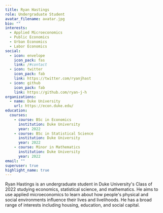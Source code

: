 ```yaml
---
title: Ryan Hastings
role: Undergraduate Student
avatar_filename: avatar.jpg
bio: ""
interests:
  - Applied Microeconomics
  - Public Economics
  - Urban Economics
  - Labor Economics
social:
  - icon: envelope
    icon_pack: fas
    link: /#contact
  - icon: twitter
    icon_pack: fab
    link: https://twitter.com/ryanjhast
  - icon: github
    icon_pack: fab
    link: https://github.com/ryan-j-h
organizations:
  - name: Duke University
    url: https://econ.duke.edu/
education:
  courses:
    - course: BSc in Economics
      institution: Duke University
      year: 2022
    - course: BSc in Statistical Science
      institution: Duke University
      year: 2022
    - course: Minor in Mathematics
      institution: Duke University
      year: 2022
email: ""
superuser: true
highlight_name: true
---
```

Ryan Hastings is an undergraduate student in Duke University's Class of 2022 studying economics, statistical science, and mathematics. He aims to use applied microeconomics to learn about how people's physical and social environments influence their lives and livelihoods. He has a broad range of interests including housing, education, and social capital.